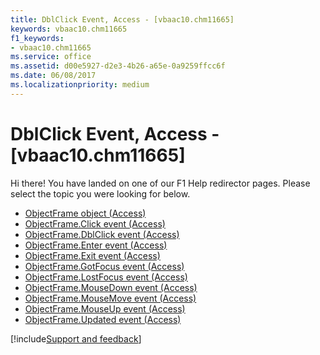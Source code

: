 ```yaml
---
title: DblClick Event, Access - [vbaac10.chm11665]
keywords: vbaac10.chm11665
f1_keywords:
- vbaac10.chm11665
ms.service: office
ms.assetid: d00e5927-d2e3-4b26-a65e-0a9259ffcc6f
ms.date: 06/08/2017
ms.localizationpriority: medium
---
```



# DblClick Event, Access - [vbaac10.chm11665]

Hi there! You have landed on one of our F1 Help redirector pages. Please select the topic you were looking for below.

- [ObjectFrame object (Access)](https://msdn.microsoft.com/library/0eb85477-58d7-249a-2bf7-f2f3960a45a9%28Office.15%29.aspx)
- [ObjectFrame.Click event (Access)](https://msdn.microsoft.com/library/78a80855-693e-6e6a-59c9-963802dd3b5d%28Office.15%29.aspx)
- [ObjectFrame.DblClick event (Access)](https://msdn.microsoft.com/library/83a69067-7505-f126-0fa6-12f8d06d7144%28Office.15%29.aspx)
- [ObjectFrame.Enter event (Access)](https://msdn.microsoft.com/library/85b48c3c-3b0c-dbe3-71ca-7ac144477bfc%28Office.15%29.aspx)
- [ObjectFrame.Exit event (Access)](https://msdn.microsoft.com/library/9abc0214-a73c-7709-aaeb-817716694dd7%28Office.15%29.aspx)
- [ObjectFrame.GotFocus event (Access)](https://msdn.microsoft.com/library/413efc78-c011-2dd6-4c5c-7b462fa9ede2%28Office.15%29.aspx)
- [ObjectFrame.LostFocus event (Access)](https://msdn.microsoft.com/library/d503815f-1511-82d6-b940-ceba6267f571%28Office.15%29.aspx)
- [ObjectFrame.MouseDown event (Access)](https://msdn.microsoft.com/library/54fb7a4f-8428-429d-e560-3c4b64c0f683%28Office.15%29.aspx)
- [ObjectFrame.MouseMove event (Access)](https://msdn.microsoft.com/library/aad412fd-96ba-803d-848c-a8788fa1e0ae%28Office.15%29.aspx)
- [ObjectFrame.MouseUp event (Access)](https://msdn.microsoft.com/library/0f818329-7817-d62f-2ccd-a35232cf67dc%28Office.15%29.aspx)
- [ObjectFrame.Updated event (Access)](https://msdn.microsoft.com/library/827a14f5-4062-e904-3f53-ccb01b59b03f%28Office.15%29.aspx)

[!include[Support and feedback](~/includes/feedback-boilerplate.md)]